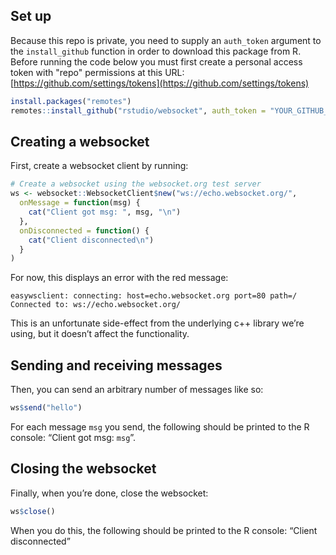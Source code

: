 Set up
------

Because this repo is private, you need to supply an `auth_token` argument to the `install_github` function in order to download this package from R. Before running the code below you must first create a personal access token with "repo" permissions at this URL: [https://github.com/settings/tokens](https://github.com/settings/tokens)

``` r
install.packages("remotes")
remotes::install_github("rstudio/websocket", auth_token = "YOUR_GITHUB_PERSONAL_ACCESS_TOKEN")
```

Creating a websocket
--------------------

First, create a websocket client by running:

``` r
# Create a websocket using the websocket.org test server
ws <- websocket::WebsocketClient$new("ws://echo.websocket.org/",
  onMessage = function(msg) {
    cat("Client got msg: ", msg, "\n")
  },
  onDisconnected = function() {
    cat("Client disconnected\n")
  }
)
```

For now, this displays an error with the red message:

    easywsclient: connecting: host=echo.websocket.org port=80 path=/
    Connected to: ws://echo.websocket.org/

This is an unfortunate side-effect from the underlying c++ library we’re
using, but it doesn’t affect the functionality.

Sending and receiving messages
------------------------------

Then, you can send an arbitrary number of messages like so:

``` r
ws$send("hello")
```

For each message `msg` you send, the following should be printed to the
R console: “Client got msg: `msg`”.

Closing the websocket
---------------------

Finally, when you’re done, close the websocket:

``` r
ws$close()
```

When you do this, the following should be printed to the R console:
“Client disconnected”
